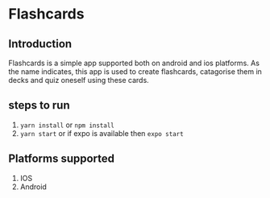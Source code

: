 # Flashcards

## Introduction 

Flashcards is a simple app supported both on android and ios platforms. As the name indicates, this app is used to create flashcards, catagorise them in decks and quiz oneself using these cards. 

## steps to run 

1) `yarn install` or `npm install` 
2) `yarn start` or if expo is available then `expo start`

## Platforms supported 

1) IOS 
2) Android

